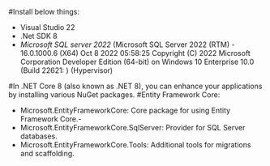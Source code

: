 
#Install below things:
- Visual Studio 22
- .Net SDK 8
- *Microsoft SQL server 2022* (Microsoft SQL Server 2022 (RTM) - 16.0.1000.6 (X64)   Oct  8 2022 05:58:25   Copyright (C) 2022 Microsoft Corporation  Developer Edition (64-bit) on Windows 10 Enterprise 10.0 <X64> (Build 22621: ) (Hypervisor)  

#In .NET Core 8 (also known as .NET 8), you can enhance your applications by installing various NuGet packages.
#Entity Framework Core:
- Microsoft.EntityFrameworkCore: Core package for using Entity Framework Core.-
- Microsoft.EntityFrameworkCore.SqlServer: Provider for SQL Server databases.
- Microsoft.EntityFrameworkCore.Tools: Additional tools for migrations and scaffolding.
